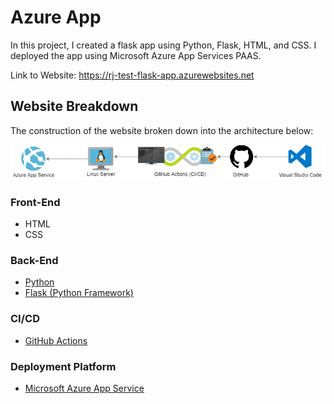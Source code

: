 # Azure App

In this project, I created a flask app using Python, Flask, HTML, and CSS. I deployed the app using Microsoft Azure App Services PAAS.

Link to Website: https://rj-test-flask-app.azurewebsites.net


## Website Breakdown

The construction of the website broken down into the architecture below:

![azapp](https://github.com/rjones18/Images/blob/main/Azure%20App%20Service.drawio.png)

### Front-End

- HTML
- CSS


### Back-End 

- [Python](https://www.python.org/) 
- [Flask (Python Framework)](https://flask.palletsprojects.com/en/1.1.x/)


### CI/CD

- [GitHub Actions](https://github.com/features/actions)


### Deployment Platform

- [Microsoft Azure App Service](https://azure.microsoft.com/en-us/services/app-service/)

